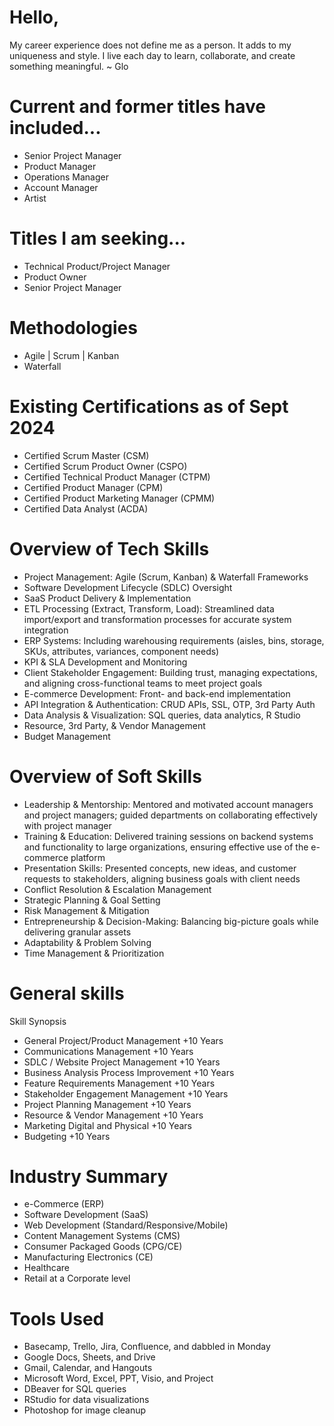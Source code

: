 Hello, 
==============

My career experience does not define me as a person. It adds to my uniqueness and style. I live each day to learn, collaborate, and create something meaningful. ~ Glo

Current and former titles have included...
================
+ Senior Project Manager
+ Product Manager
+ Operations Manager
+ Account Manager
+ Artist 


Titles I am seeking...
================
+ Technical Product/Project Manager
+ Product Owner
+ Senior Project Manager


Methodologies
================
+ Agile | Scrum | Kanban 
+ Waterfall


Existing Certifications as of Sept 2024
================
+	Certified Scrum Master (CSM)
+	Certified Scrum Product Owner (CSPO)
+	Certified Technical Product Manager (CTPM)
+	Certified Product Manager (CPM)
+	Certified Product Marketing Manager (CPMM)
+	Certified Data Analyst (ACDA)


Overview of Tech Skills
=====================
+	Project Management: Agile (Scrum, Kanban) & Waterfall Frameworks
+	Software Development Lifecycle (SDLC) Oversight
+	SaaS Product Delivery & Implementation
+	ETL Processing (Extract, Transform, Load): Streamlined data import/export and transformation processes for accurate system integration
+	ERP Systems: Including warehousing requirements (aisles, bins, storage, SKUs, attributes, variances, component needs)
+	KPI & SLA Development and Monitoring
+	Client Stakeholder Engagement: Building trust, managing expectations, and aligning cross-functional teams to meet project goals
+	E-commerce Development: Front- and back-end implementation
+	API Integration & Authentication: CRUD APIs, SSL, OTP, 3rd Party Auth
+	Data Analysis & Visualization: SQL queries, data analytics, R Studio
+	Resource, 3rd Party, & Vendor Management
+	Budget Management

Overview of Soft Skills
=====================
+	Leadership & Mentorship: Mentored and motivated account managers and project managers; guided departments on collaborating effectively with project manager
+	Training & Education: Delivered training sessions on backend systems and functionality to large organizations, ensuring effective use of the e-commerce platform
+	Presentation Skills: Presented concepts, new ideas, and customer requests to stakeholders, aligning business goals with client needs
+	Conflict Resolution & Escalation Management
+	Strategic Planning & Goal Setting
+	Risk Management & Mitigation
+	Entrepreneurship & Decision-Making: Balancing big-picture goals while delivering granular assets
+	Adaptability & Problem Solving
+	Time Management & Prioritization

General skills
====================
Skill Synopsis 
+ General Project/Product Management	      +10 Years
+ Communications Management		              +10 Years
+ SDLC / Website Project Management	        +10 Years 	
+ Business Analysis Process Improvement	    +10 Years
+ Feature Requirements Management	          +10 Years
+ Stakeholder Engagement Management	        +10 Years
+ Project Planning Management		            +10 Years
+ Resource & Vendor Management	            +10 Years
+ Marketing Digital and Physical		        +10 Years
+ Budgeting				                          +10 Years


Industry Summary
=========================
+ e-Commerce (ERP)						
+ Software Development (SaaS)					
+ Web Development (Standard/Responsive/Mobile)			
+ Content Management Systems (CMS)				
+ Consumer Packaged Goods (CPG/CE) 				 
+ Manufacturing Electronics (CE)						
+ Healthcare									
+ Retail at a Corporate level


Tools Used
=========================
+ Basecamp, Trello, Jira, Confluence, and dabbled in Monday
+ Google Docs, Sheets, and Drive	
+ Gmail, Calendar, and Hangouts
+ Microsoft Word, Excel, PPT, Visio, and Project
+ DBeaver for SQL queries
+ RStudio for data visualizations	
+ Photoshop for image cleanup



